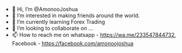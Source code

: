 - 👋 Hi, I’m @AmonooJoshua
- 👀 I’m interested in making friends around the world.
- 🌱 I’m currently learning Forex Trading
- 💞️ I’m looking to collaborate on ...
- 📫 How to reach me on whatsapp - https://wa.me/233547844732, Facebook - https://facebook.com/amonoojoshua

<!---
AmonooJoshua/AmonooJoshua is a ✨ special ✨ repository because its `README.md` (this file) appears on your GitHub profile.
You can click the Preview link to take a look at your changes.
--->
